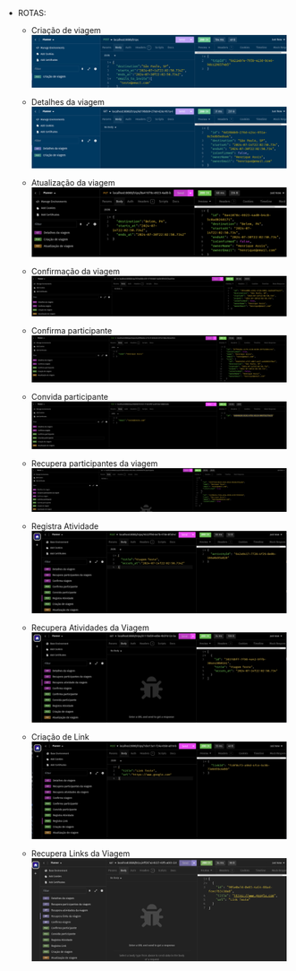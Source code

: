 * ROTAS:
  * Criação de viagem
  ![img.png](img.png)

  * Detalhes da viagem
  ![img_1.png](img_1.png)
  
  * Atualização da viagem
  ![img_2.png](img_2.png)
  
  * Confirmação da viagem
  ![img_3.png](img_3.png)
  
  * Confirma participante
  ![img_4.png](img_4.png)
  
  * Convida participante
  ![img_5.png](img_5.png)

  * Recupera participantes da viagem
  ![img_8.png](img_8.png)

  * Registra Atividade
  ![img_6.png](img_6.png)
  
  * Recupera Atividades da Viagem
  ![img_7.png](img_7.png)
  
  * Criação de Link
  ![img_9.png](img_9.png)

  * Recupera Links da Viagem
  ![img_10.png](img_10.png)
